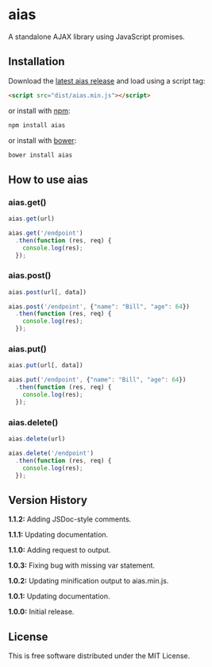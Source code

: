 aias
====

A standalone AJAX library using JavaScript promises.

## Installation

Download the [latest aias release](https://github.com/tylerwalters/aias/releases/latest) and load using a script tag:

```html
<script src="dist/aias.min.js"></script>
```

or install with [npm](https://www.npmjs.org/):

```bash
npm install aias
```

or install with [bower](http://bower.io/):

```bash
bower install aias
```

## How to use aias

### aias.get()

```JavaScript
aias.get(url)
```

```JavaScript
aias.get('/endpoint')
  .then(function (res, req) {
    console.log(res);
  });
```

### aias.post()

```JavaScript
aias.post(url[, data])
```

```JavaScript
aias.post('/endpoint', {"name": "Bill", "age": 64})
  .then(function (res, req) {
    console.log(res);
  });
```

### aias.put()

```JavaScript
aias.put(url[, data])
```

```JavaScript
aias.put('/endpoint', {"name": "Bill", "age": 64})
  .then(function (res, req) {
    console.log(res);
  });
```

### aias.delete()

```JavaScript
aias.delete(url)
```

```JavaScript
aias.delete('/endpoint')
  .then(function (res, req) {
    console.log(res);
  });
```

## Version History

**1.1.2:** Adding JSDoc-style comments.

**1.1.1:** Updating documentation.

**1.1.0:** Adding request to output.

**1.0.3:** Fixing bug with missing var statement.

**1.0.2:** Updating minification output to aias.min.js.

**1.0.1:** Updating documentation.

**1.0.0:** Initial release.

## License

This is free software distributed under the MIT License.